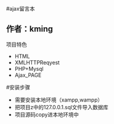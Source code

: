 #ajax留言本

作者：kming
---------
项目特色
<ul>
 <li>HTML</li>
 <li>XMLHTTPReqyest</li>
 <li>PHP+Mysql</li>
 <li>Ajax_PAGE</li>
</ul>


#安装步骤
<ul>
  <li>需要安装本地环境（xampp,wampp）</li>
  <li>把项目z中的127.0.0.1.sql文件导入数据库</li>
  <li>项目源码copy进本地环境中</li>
</ul>
